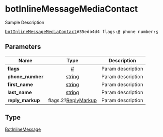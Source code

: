 # botInlineMessageMediaContact

Sample Description

<pre>
<a href="../constructor/botInlineMessageMediaContact.md">botInlineMessageMediaContact</a>#35edb4d4 flags:<a href="../type/#.md">#</a> phone_number:<a href="../type/string.md">string</a> first_name:<a href="../type/string.md">string</a> last_name:<a href="../type/string.md">string</a> reply_markup:flags.2?<a href="../type/ReplyMarkup.md">ReplyMarkup</a> = <a href="../type/BotInlineMessage.md">BotInlineMessage</a>;
</pre>
## Parameters

| Name | Type | Description |
|------|:----:|-------------|
| **flags** | <a href="../type/#.md">#</a> | Param description |
| **phone_number** | <a href="../type/string.md">string</a> | Param description |
| **first_name** | <a href="../type/string.md">string</a> | Param description |
| **last_name** | <a href="../type/string.md">string</a> | Param description |
| **reply_markup** | flags.2?<a href="../type/ReplyMarkup.md">ReplyMarkup</a> | Param description |

## Type

<a href="../type/BotInlineMessage.md">BotInlineMessage</a>
